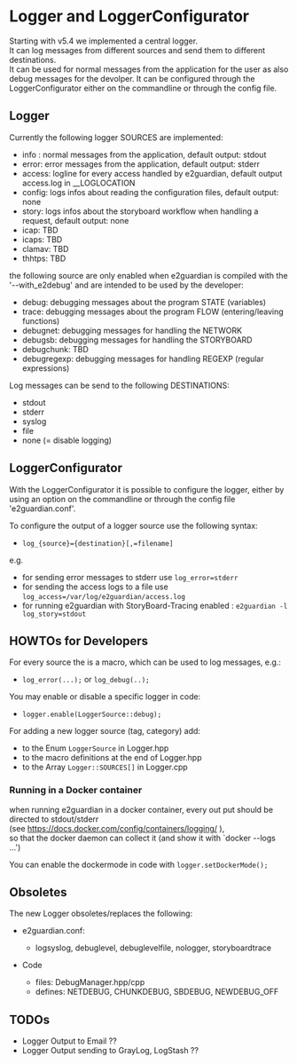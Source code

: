 # Logger and LoggerConfigurator

Starting with v5.4 we implemented a central logger.  
It can log messages from different sources and send them to different destinations.  
It can be used for normal messages from the application for the user as also debug messages for the devolper.
It can be configured through the LoggerConfigurator either on the commandline or through the config file.

## Logger

Currently the following logger SOURCES are implemented:

- info : normal messages from the application, default output: stdout
- error: error messages from the application, default output: stderr
- access: logline for every access handled by e2guardian, default output access.log in __LOGLOCATION
- config: logs infos about reading the configuration files, default output: none
- story: logs infos about the storyboard workflow when handling a request, default output: none
- icap: TBD
- icaps: TBD
- clamav: TBD
- thhtps: TBD

the following source are only enabled when e2guardian is compiled with the '--with_e2debug' and are intended to be used by the developer:

- debug: debugging messages about the program STATE (variables)
- trace: debugging messages about the program FLOW (entering/leaving functions)
- debugnet: debugging messages for handling the NETWORK
- debugsb:  debugging messages for handling the STORYBOARD
- debugchunk: TBD
- debugregexp: debugging messages for handling REGEXP (regular expressions)

Log messages can be send to the following DESTINATIONS:

- stdout
- stderr
- syslog
- file
- none (= disable logging)

## LoggerConfigurator

With the LoggerConfigurator it is possible to configure the logger, either by using an option on the commandline or through the config file 'e2guardian.conf'.

To configure the output of a logger source use the following syntax:

- `log_{source}={destination}[,=filename]`

e.g.

- for sending error messages to stderr use  `log_error=stderr`  
- for sending the access logs to a file use `log_access=/var/log/e2guardian/access.log`
- for running e2guardian with StoryBoard-Tracing enabled : `e2guardian -l log_story=stdout`

## HOWTOs for Developers

For every source the is a macro, which can be used to log messages, e.g.:  

- `log_error(...);` or `log_debug(..);`


You may enable or disable a specific logger in code: 

- `logger.enable(LoggerSource::debug);`

For adding a new logger source (tag, category) add:

- to the Enum `LoggerSource` in Logger.hpp
- to the macro definitions at the end of Logger.hpp
- to the Array `Logger::SOURCES[]` in Logger.cpp

### Running in a Docker container

when running e2guardian in a docker container, every out put should be directed to stdout/stderr  
(see <https://docs.docker.com/config/containers/logging/> ),  
so that the docker daemon can collect it (and show it with `docker --logs ...')  

You can enable the dockermode in code with `logger.setDockerMode();`

## Obsoletes

The new Logger obsoletes/replaces the following:

- e2guardian.conf:
  - logsyslog, debuglevel, debuglevelfile, nologger, storyboardtrace

- Code
  - files: DebugManager.hpp/cpp
  - defines: NETDEBUG, CHUNKDEBUG, SBDEBUG, NEWDEBUG_OFF

## TODOs

- Logger Output to Email ??
- Logger Output sending to GrayLog, LogStash ??
